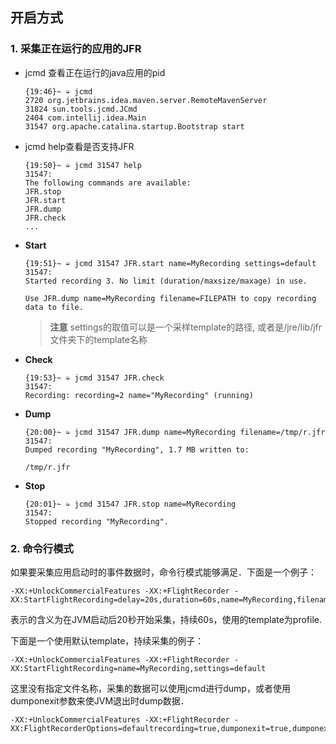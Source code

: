 
## 开启方式
### 1. 采集正在运行的应用的JFR

* jcmd 查看正在运行的java应用的pid
    ```
    {19:46}~ ➭ jcmd
    2720 org.jetbrains.idea.maven.server.RemoteMavenServer
    31824 sun.tools.jcmd.JCmd
    2404 com.intellij.idea.Main
    31547 org.apache.catalina.startup.Bootstrap start

    ```
* jcmd help查看是否支持JFR

    ```
    {19:50}~ ➭ jcmd 31547 help
    31547:
    The following commands are available:
    JFR.stop
    JFR.start
    JFR.dump
    JFR.check
    ...
    ```
* **Start**
    ```
    {19:51}~ ➭ jcmd 31547 JFR.start name=MyRecording settings=default
    31547:
    Started recording 3. No limit (duration/maxsize/maxage) in use.

    Use JFR.dump name=MyRecording filename=FILEPATH to copy recording data to file.
    ```
    >**注意** settings的取值可以是一个采样template的路径, 或者是/jre/lib/jfr文件夹下的template名称
* **Check**
    ```
    {19:53}~ ➭ jcmd 31547 JFR.check                                  
    31547:
    Recording: recording=2 name="MyRecording" (running)
    ```
* **Dump**
    ```
    {20:00}~ ➭ jcmd 31547 JFR.dump name=MyRecording filename=/tmp/r.jfr
    31547:
    Dumped recording "MyRecording", 1.7 MB written to:

    /tmp/r.jfr
    ```
* **Stop**
    ```
    {20:01}~ ➭ jcmd 31547 JFR.stop name=MyRecording
    31547:
    Stopped recording "MyRecording".
    ```
### 2. 命令行模式

如果要采集应用启动时的事件数据时，命令行模式能够满足．下面是一个例子：
```
-XX:+UnlockCommercialFeatures -XX:+FlightRecorder -XX:StartFlightRecording=delay=20s,duration=60s,name=MyRecording,filename=C:\demo\myrecording.jfr,settings=profile
```
表示的含义为在JVM启动后20秒开始采集，持续60s，使用的template为profile.

下面是一个使用默认template，持续采集的例子：
```
-XX:+UnlockCommercialFeatures -XX:+FlightRecorder -XX:StartFlightRecording=name=MyRecording,settings=default
```
这里没有指定文件名称，采集的数据可以使用jcmd进行dump，或者使用dumponexit参数来使JVM退出时dump数据．
```
-XX:+UnlockCommercialFeatures -XX:+FlightRecorder -XX:FlightRecorderOptions=defaultrecording=true,dumponexit=true,dumponexitpath=c:\demo\dumponexit.jfr
```